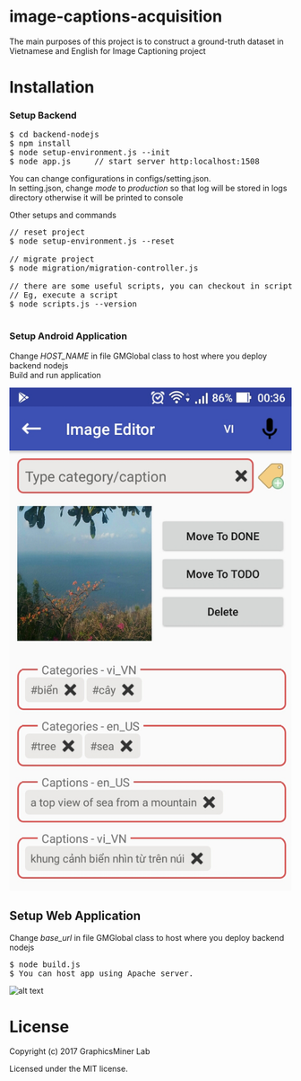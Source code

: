 # image-captions-acquisition
The main purposes of this project is to construct a ground-truth dataset in Vietnamese and English for Image Captioning project

# Installation

### Setup Backend
<pre>
$ cd backend-nodejs   
$ npm install    
$ node setup-environment.js --init   
$ node app.js     // start server http:localhost:1508     
</pre>

You can change configurations in configs/setting.json.    
In setting.json, change *mode* to *production* so that log will be stored in logs directory otherwise it will be printed to console    
      
Other setups and commands
<pre>
// reset project
$ node setup-environment.js --reset

// migrate project
$ node migration/migration-controller.js    

// there are some useful scripts, you can checkout in scripts.js file
// Eg, execute a script
$ node scripts.js --version

</pre>

### Setup Android Application
Change *HOST_NAME* in file GMGlobal class to host where you deploy backend nodejs  
Build and run application

![alt text](https://raw.githubusercontent.com/graphicsminer/image-captions-acquisition/master/temp/android-editor.jpg)

## Setup Web Application
Change *base_url* in file GMGlobal class to host where you deploy backend nodejs  
<pre>
$ node build.js
$ You can host app using Apache server.
</pre>

![alt text](https://raw.githubusercontent.com/graphicsminer/image-captions-acquisition/master/temp/web-editor.jpg)


# License

Copyright (c) 2017 GraphicsMiner Lab   

Licensed under the MIT license.   




